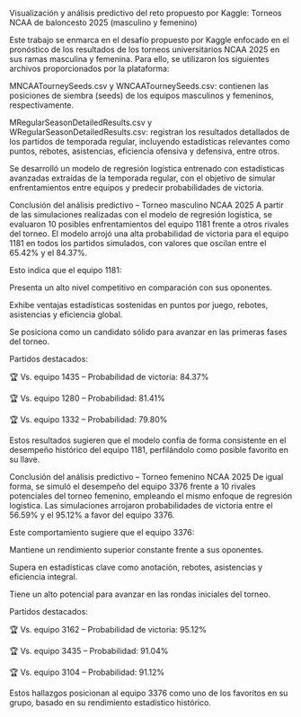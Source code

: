 Visualización y análisis predictivo del reto propuesto por Kaggle: Torneos NCAA de baloncesto 2025 (masculino y femenino)

Este trabajo se enmarca en el desafío propuesto por Kaggle enfocado en el pronóstico de los resultados de los torneos universitarios NCAA 2025 en sus ramas masculina y femenina. Para ello, se utilizaron los siguientes archivos proporcionados por la plataforma:

MNCAATourneySeeds.csv y WNCAATourneySeeds.csv: contienen las posiciones de siembra (seeds) de los equipos masculinos y femeninos, respectivamente.

MRegularSeasonDetailedResults.csv y WRegularSeasonDetailedResults.csv: registran los resultados detallados de los partidos de temporada regular, incluyendo estadísticas relevantes como puntos, rebotes, asistencias, eficiencia ofensiva y defensiva, entre otros.

Se desarrolló un modelo de regresión logística entrenado con estadísticas avanzadas extraídas de la temporada regular, con el objetivo de simular enfrentamientos entre equipos y predecir probabilidades de victoria.

Conclusión del análisis predictivo – Torneo masculino NCAA 2025
A partir de las simulaciones realizadas con el modelo de regresión logística, se evaluaron 10 posibles enfrentamientos del equipo 1181 frente a otros rivales del torneo. El modelo arrojó una alta probabilidad de victoria para el equipo 1181 en todos los partidos simulados, con valores que oscilan entre el 65.42% y el 84.37%.

Esto indica que el equipo 1181:

Presenta un alto nivel competitivo en comparación con sus oponentes.

Exhibe ventajas estadísticas sostenidas en puntos por juego, rebotes, asistencias y eficiencia global.

Se posiciona como un candidato sólido para avanzar en las primeras fases del torneo.

Partidos destacados:

🏆 Vs. equipo 1435 – Probabilidad de victoria: 84.37%

🏆 Vs. equipo 1280 – Probabilidad: 81.41%

🏆 Vs. equipo 1332 – Probabilidad: 79.80%

Estos resultados sugieren que el modelo confía de forma consistente en el desempeño histórico del equipo 1181, perfilándolo como posible favorito en su llave.

Conclusión del análisis predictivo – Torneo femenino NCAA 2025
De igual forma, se simuló el desempeño del equipo 3376 frente a 10 rivales potenciales del torneo femenino, empleando el mismo enfoque de regresión logística. Las simulaciones arrojaron probabilidades de victoria entre el 56.59% y el 95.12% a favor del equipo 3376.

Este comportamiento sugiere que el equipo 3376:

Mantiene un rendimiento superior constante frente a sus oponentes.

Supera en estadísticas clave como anotación, rebotes, asistencias y eficiencia integral.

Tiene un alto potencial para avanzar en las rondas iniciales del torneo.

Partidos destacados:

🏆 Vs. equipo 3162 – Probabilidad de victoria: 95.12%

🏆 Vs. equipo 3435 – Probabilidad: 91.04%

🏆 Vs. equipo 3104 – Probabilidad: 91.12%

Estos hallazgos posicionan al equipo 3376 como uno de los favoritos en su grupo, basado en su rendimiento estadístico histórico.
